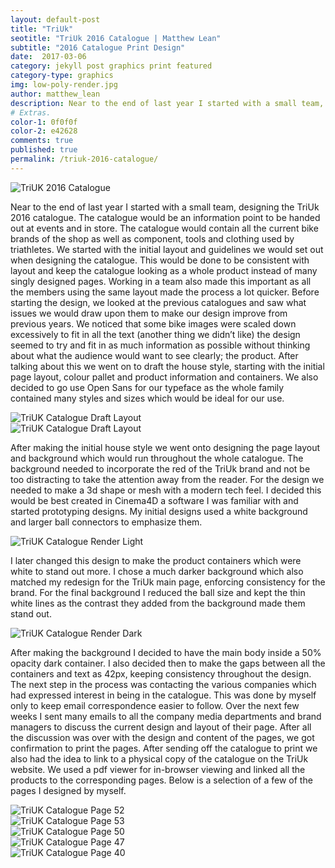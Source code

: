 ```yaml
---
layout: default-post
title: "TriUk"
seotitle: "TriUk 2016 Catalogue | Matthew Lean"
subtitle: "2016 Catalogue Print Design"
date:  2017-03-06
category: jekyll post graphics print featured
category-type: graphics
img: low-poly-render.jpg
author: matthew_lean
description: Near to the end of last year I started with a small team, designing the TriUk 2016 catalogue. The catalogue would be an information point to be handed out at events and in store.
# Extras.
color-1: 0f0f0f
color-2: e42628
comments: true
published: true
permalink: /triuk-2016-catalogue/
---
```


<div href="#" data-featherlight="{{ site.url }}/assets/site-post/20170306-triuk-2016-catalogue-thumb.jpg" class="img"><img alt="TriUK 2016 Catalogue" src="{{ site.url }}/assets/site-post/20170306-triuk-2016-catalogue-thumb.jpg"></div>

Near to the end of last year I started with a small team, designing the TriUk 2016 catalogue. The catalogue would be an information point to be handed out at events and in store. The catalogue would contain all the current bike brands of the shop as well as component, tools and clothing used by triathletes.
We started with the initial layout and guidelines we would set out when designing the catalogue. This would be done to be consistent with layout and keep the catalogue looking as a whole product instead of many singly designed pages. Working in a team also made this important as all the members using the same layout made the process a lot quicker.
Before starting the design, we looked at the previous catalogues and saw what issues we would draw upon them to make our design improve from previous years. We noticed that some bike images were scaled down excessively to fit in all the text (another thing we didn’t like) the design seemed to try and fit in as much information as possible without thinking about what the audience would want to see clearly; the product.
After talking about this we went on to draft the house style, starting with the initial page layout, colour pallet and product information and containers. We also decided to go use Open Sans for our typeface as the whole family contained many styles and sizes which would be ideal for our use.

<div href="#" data-featherlight="{{ site.url }}/assets/site-post/triukcataloguehousestyle1.jpg" class="img"><img alt="TriUK Catalogue Draft Layout" src="{{ site.url }}/assets/site-post/triukcataloguehousestyle1.jpg"></div>

<div href="#" data-featherlight="{{ site.url }}/assets/site-post/triukcataloguedraftlayout.jpg" class="img"><img alt="TriUK Catalogue Draft Layout" src="{{ site.url }}/assets/site-post/triukcataloguedraftlayout.jpg"></div>

After making the initial house style we went onto designing the page layout and background which would run throughout the whole catalogue.
The background needed to incorporate the red of the TriUk brand and not be too distracting to take the attention away from the reader. For the design we needed to make a 3d shape or mesh with a modern tech feel. I decided this would be best created in Cinema4D a software I was familiar with and started prototyping designs. My initial designs used a white background and larger ball connectors to emphasize them.

<div href="#" data-featherlight="{{ site.url }}/assets/site-post/triukc_atalogue_render_1.jpg" class="img"><img alt="TriUK Catalogue Render Light" src="{{ site.url }}/assets/site-post/triukc_atalogue_render_1.jpg"></div>

I later changed this design to make the product containers which were white to stand out more. I chose a much darker background which also matched my redesign for the TriUk main page, enforcing consistency for the brand. For the final background I reduced the ball size and kept the thin white lines as the contrast they added from the background made them stand out.

<div href="#" data-featherlight="{{ site.url }}/assets/site-post/triuk_catalogue_render_2.jpg" class="img"><img alt="TriUK Catalogue Render Dark" src="{{ site.url }}/assets/site-post/triuk_catalogue_render_2.jpg"></div>

After making the background I decided to have the main body inside a 50% opacity dark container. I also decided then to make the gaps between all the containers and text as 42px, keeping consistency throughout the design.
The next step in the process was contacting the various companies which had expressed interest in being in the catalogue. This was done by myself only to keep email correspondence easier to follow.
Over the next few weeks I sent many emails to all the company media departments and brand managers to discuss the current design and layout of their page. After all the discussion was over with the design and content of the pages, we got confirmation to print the pages.
After sending off the catalogue to print we also had the idea to link to a physical copy of the catalogue on the TriUk website. We used a pdf viewer for in-browser viewing and linked all the products to the corresponding pages.
Below is a selection of a few of the pages I designed by myself.

<div href="#" data-featherlight="{{ site.url }}/assets/site-post/triuk_catalogue_page_52.jpg"><img alt="TriUK Catalogue Page 52" src="{{ site.url }}/assets/site-post/triuk_catalogue_page_52.jpg"></div>

<div href="#" data-featherlight="{{ site.url }}/assets/site-post/triuk_catalogue_page_53.jpg" class="img"><img alt="TriUK Catalogue Page 53" src="{{ site.url }}/assets/site-post/triuk_catalogue_page_53.jpg"></div>

<div href="#" data-featherlight="{{ site.url }}/assets/site-post/triuk_catalogue_page_50.jpg" class="img"><img alt="TriUK Catalogue Page 50"src="{{ site.url }}/assets/site-post/triuk_catalogue_page_50.jpg"></div>

<div href="#" data-featherlight="{{ site.url }}/assets/site-post/triuk_catalogue_page_47.jpg" class="img"><img alt="TriUK Catalogue Page 47" src="{{ site.url }}/assets/site-post/triuk_catalogue_page_47.jpg"></div>

<div href="#" data-featherlight="{{ site.url }}/assets/site-post/triuk_catalogue_page_40.jpg" class="img"><img alt="TriUK Catalogue Page 40" src="{{ site.url }}/assets/site-post/triuk_catalogue_page_40.jpg"></div>
